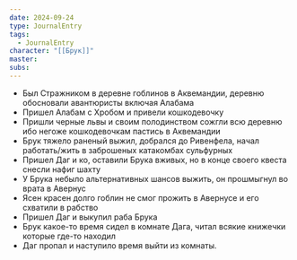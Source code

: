 ```yaml
---
date: 2024-09-24
type: JournalEntry
tags:
  - JournalEntry
character: "[[Брук]]"
master: 
subs:
---
```

- Был Стражником в деревне гоблинов в Аквемандии, деревню обосновали авантюристы включая Алабама
- Пришел Алабам с Хробом и привели кошкодевочку
- Пришли черные львы и своим полодинством сожгли всю деревню ибо негоже кошкодевочкам пастись в Аквемандии
- Брук тяжело раненый выжил, добрался до Ривенфела, начал работать/жить в заброшеных катакомбах сульфурных
- Пришел Даг и ко, оставили Брука вживых, но в конце своего квеста снесли нафиг шахту
- У Брука небыло альтернативных шансов выжить, он прошмыгнул во врата в Авернус
- Ясен красен долго гоблин не смог прожить в Авернусе и его схватили в рабство
- Пришел Даг и выкупил раба Брука
- Брук какое-то время сидел в комнате Дага, читал всякие книжечки которые где-то находил
- Даг пропал и наступило время выйти из комнаты.


